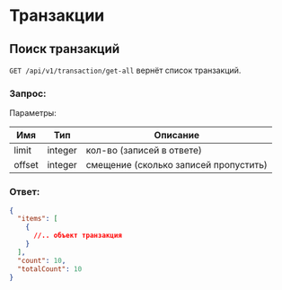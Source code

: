 # Транзакции

## Поиск транзакций

`GET /api/v1/transaction/get-all` вернёт список транзакций.

### Запрос:

Параметры: 

Имя | Тип | Описание
--- | --- | ---
limit | integer | кол-во (записей в ответе)
offset | integer | смещение (сколько записей пропустить)

### Ответ:

```json
{
  "items": [
    {
      //.. объект транзакция
    }
  ],
  "count": 10,
  "totalCount": 10
}
```